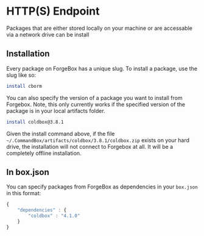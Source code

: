 # HTTP(S) Endpoint

Packages that are either stored locally on your machine or are accessable via a network drive can be install 

## Installation

Every package on ForgeBox has a unique slug.  To install a package, use the slug like so:

```bash
install cborm
```
You can also specify the version of a package you want to install from Forgebox. Note, this only 
currently works if the specified version of the package is in your local artifacts folder.  

```bash
install coldbox@3.8.1
```

Given the install command above, if the file `~/.CommandBox/artifacts/coldbox/3.8.1/coldbox.zip` exists on your hard drive, the installation will not connect to Forgebox at all.  It will be a completely offline installation.


## In box.json

You can specify packages from ForgeBox as dependencies in your `box.json` in this format:

```javascript
{
    "dependencies" : {
        "coldbox" : "4.1.0"
    }
}

```
